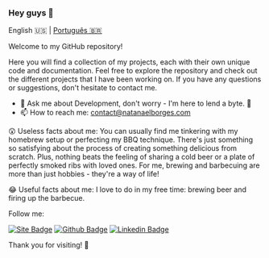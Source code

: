 ### Hey guys 👋

English 🇺🇸 | [Português 🇧🇷](./README-pt_BR.md)

Welcome to my GitHub repository!

Here you will find a collection of my projects, each with their own unique code and documentation. Feel free to explore the repository and check out the different projects that I have been working on. If you have any questions or suggestions, don't hesitate to contact me. 

- 💬 Ask me about Development, don't worry - I'm here to lend a byte. 🥁
- 📫 How to reach me: contact@natanaelborges.com

😲 Useless facts about me: You can usually find me tinkering with my homebrew setup or perfecting my BBQ technique. There's just something so satisfying about the process of creating something delicious from scratch. Plus, nothing beats the feeling of sharing a cold beer or a plate of perfectly smoked ribs with loved ones. For me, brewing and barbecuing are more than just hobbies - they're a way of life!

😂 Useful facts about me: I love to do in my free time: brewing beer and firing up the barbecue.

Follow me:

[![Site Badge](https://img.shields.io/badge/-Website%2fBlog-red?style=flat-square&logo=website&logoColor=white&link=https://natanaelborges.com/)](https://natanaelborges.com/)
[![Github Badge](https://img.shields.io/badge/-Github-000?style=flat-square&logo=Github&logoColor=white&link=https://github.com/NatanaelBorges)](https://github.com/NatanaelBorges)
[![Linkedin Badge](https://img.shields.io/badge/-LinkedIn-blue?style=flat-square&logo=Linkedin&logoColor=white&link=https://www.linkedin.com/in/natanael-borges/)](https://www.linkedin.com/in/natanael-borges/)

Thank you for visiting! 💙
